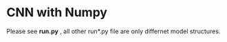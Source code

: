 # CNN with Numpy

Please see **run.py** , all other run*.py file are only differnet model structures.
